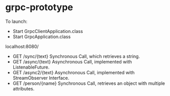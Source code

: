 # grpc-prototype
To launch:
- Start GrpcClientApplication.class
- Start GrpcApplication.class

localhost:8080/

- GET /sync/{text} Synchronous Call, which retrieves a string.
- GET /async/{text} Asynchronous Call, implemented with ListenableFuture.
- GET /async2/{text} Asynchronous Call, implemented with StreamObserver Interface.
- GET /person/{name} Synchronous Call, retrieves an object with multiple attributes.
